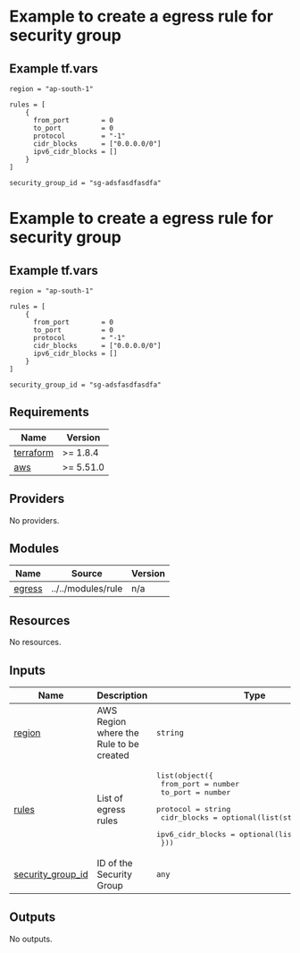 # Example to create a egress rule for security group

## Example tf.vars
```
region = "ap-south-1"

rules = [
    {
      from_port        = 0
      to_port          = 0
      protocol         = "-1"
      cidr_blocks      = ["0.0.0.0/0"]
      ipv6_cidr_blocks = []
    }
]

security_group_id = "sg-adsfasdfasdfa"

```

<!-- BEGIN_TF_DOCS -->
# Example to create a egress rule for security group

## Example tf.vars
```
region = "ap-south-1"

rules = [
    {
      from_port        = 0
      to_port          = 0
      protocol         = "-1"
      cidr_blocks      = ["0.0.0.0/0"]
      ipv6_cidr_blocks = []
    }
]

security_group_id = "sg-adsfasdfasdfa"
```

## Requirements

| Name | Version |
|------|---------|
| <a name="requirement_terraform"></a> [terraform](#requirement\_terraform) | >=  1.8.4 |
| <a name="requirement_aws"></a> [aws](#requirement\_aws) | >= 5.51.0 |

## Providers

No providers.

## Modules

| Name | Source | Version |
|------|--------|---------|
| <a name="module_egress"></a> [egress](#module\_egress) | ../../modules/rule | n/a |

## Resources

No resources.

## Inputs

| Name | Description | Type | Default | Required |
|------|-------------|------|---------|:--------:|
| <a name="input_region"></a> [region](#input\_region) | AWS Region where the Rule to be created | `string` | n/a | yes |
| <a name="input_rules"></a> [rules](#input\_rules) | List of egress rules | <pre>list(object({<br>    from_port                = number<br>    to_port                  = number<br>    protocol                 = string<br>    cidr_blocks              = optional(list(string), [])<br>    ipv6_cidr_blocks         = optional(list(string), [])<br>  }))</pre> | `[]` | no |
| <a name="input_security_group_id"></a> [security\_group\_id](#input\_security\_group\_id) | ID of the Security Group | `any` | n/a | yes |

## Outputs

No outputs.
<!-- END_TF_DOCS -->
